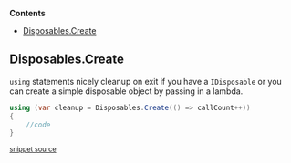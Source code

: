 <!--
GENERATED FILE - DO NOT EDIT
This file was generated by [MarkdownSnippets](https://github.com/SimonCropp/MarkdownSnippets).
Source File: /ApprovalUtilities/docs/mdsource/Features.source.md
To change this file edit the source file and then run MarkdownSnippets.
-->
<!-- START doctoc generated TOC please keep comment here to allow auto update -->
<!-- DON'T EDIT THIS SECTION, INSTEAD RE-RUN doctoc TO UPDATE -->
**Contents**

- [Disposables.Create](#disposablescreate)

<!-- END doctoc generated TOC please keep comment here to allow auto update -->

## Disposables.Create

`using` statements nicely cleanup on exit if you have a `IDisposable` or you can create a simple disposable object by passing in a lambda.  

<!-- snippet: disposables -->
```cs
using (var cleanup = Disposables.Create(() => callCount++))
{
    //code
}
```
<sup>[snippet source](/ApprovalUtilities.Tests/Utilities/DisposablesTest.cs#L12-L17)</sup>
<!-- endsnippet -->
